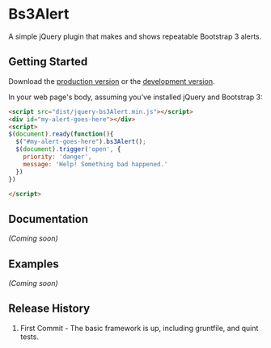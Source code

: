# Bs3Alert

A simple jQuery plugin that makes and shows repeatable Bootstrap 3 alerts.

## Getting Started
Download the [production version][min] or the [development version][max].

[min]: https://raw.github.com/davesag/jq/master/dist/jquery-bs3Alert.min.js
[max]: https://raw.github.com/davesag/jq/master/dist/jquery-bs3Alert.js

In your web page's body, assuming you've installed jQuery and Bootstrap 3:

```html
<script src="dist/jquery-bs3Alert.min.js"></script>
<div id="my-alert-goes-here"></div>
<script>
$(document).ready(function(){
  $("#my-alert-goes-here").bs3Alert();
  $(document).trigger('open', {
    priority: 'danger',
    message: 'Help! Something bad happened.'
  })
})

</script>
```

## Documentation
_(Coming soon)_

## Examples
_(Coming soon)_

## Release History

1. First Commit - The basic framework is up, including gruntfile, and quint tests.
